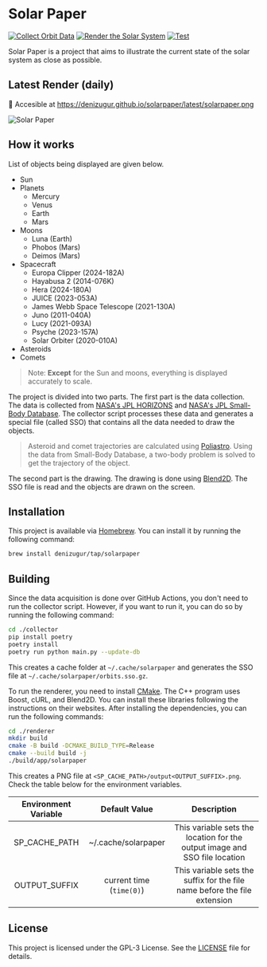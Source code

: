 # Solar Paper

[![Collect Orbit Data](https://github.com/DenizUgur/solarpaper/actions/workflows/collect.yml/badge.svg)](https://github.com/DenizUgur/solarpaper/actions/workflows/collect.yml) [![Render the Solar System](https://github.com/DenizUgur/solarpaper/actions/workflows/render.yml/badge.svg)](https://github.com/DenizUgur/solarpaper/actions/workflows/render.yml) [![Test](https://github.com/DenizUgur/solarpaper/actions/workflows/test.yml/badge.svg)](https://github.com/DenizUgur/solarpaper/actions/workflows/test.yml)

Solar Paper is a project that aims to illustrate the current state of the solar system as close as possible.

## Latest Render (daily)

:link: Accesible at https://denizugur.github.io/solarpaper/latest/solarpaper.png

![Solar Paper](https://denizugur.github.io/solarpaper/latest/solarpaper.png)

## How it works

List of objects being displayed are given below.

- Sun
- Planets
  - Mercury
  - Venus
  - Earth
  - Mars
- Moons
  - Luna (Earth)
  - Phobos (Mars)
  - Deimos (Mars)
- Spacecraft
  - Europa Clipper (2024-182A)
  - Hayabusa 2 (2014-076K)
  - Hera (2024-180A)
  - JUICE (2023-053A)
  - James Webb Space Telescope (2021-130A)
  - Juno (2011-040A)
  - Lucy (2021-093A)
  - Psyche (2023-157A)
  - Solar Orbiter (2020-010A)
- Asteroids
- Comets

> Note: **Except** for the Sun and moons, everything is displayed accurately to scale.

The project is divided into two parts. The first part is the data collection. The data is collected from [NASA's JPL HORIZONS](https://ssd.jpl.nasa.gov/?horizons) and [NASA's JPL Small-Body Database](https://ssd.jpl.nasa.gov/sbdb.cgi). The collector script processes these data and generates a special file (called SSO) that contains all the data needed to draw the objects.

> Asteroid and comet trajectories are calculated using [Poliastro](https://docs.poliastro.space/en/stable/). Using the data from Small-Body Database, a two-body problem is solved to get the trajectory of the object.

The second part is the drawing. The drawing is done using [Blend2D](https://blend2d.com/). The SSO file is read and the objects are drawn on the screen.

## Installation

This project is available via [Homebrew](https://brew.sh/). You can install it by running the following command:

```bash
brew install denizugur/tap/solarpaper
```

## Building

Since the data acquisition is done over GitHub Actions, you don't need to run the collector script. However, if you want to run it, you can do so by running the following command:

```bash
cd ./collector
pip install poetry
poetry install
poetry run python main.py --update-db
```

This creates a cache folder at `~/.cache/solarpaper` and generates the SSO file at `~/.cache/solarpaper/orbits.sso.gz`.

To run the renderer, you need to install [CMake](https://cmake.org/). The C++ program uses Boost, cURL, and Blend2D. You can install these libraries following the instructions on their websites. After installing the dependencies, you can run the following commands:

```bash
cd ./renderer
mkdir build
cmake -B build -DCMAKE_BUILD_TYPE=Release
cmake --build build -j
./build/app/solarpaper
```

This creates a PNG file at `<SP_CACHE_PATH>/output<OUTPUT_SUFFIX>.png`. Check the table below for the environment variables.

| Environment Variable |      Default Value       |                                Description                                 |
| :------------------: | :----------------------: | :------------------------------------------------------------------------: |
|    SP_CACHE_PATH     |   ~/.cache/solarpaper    | This variable sets the location for the output image and SSO file location |
|    OUTPUT_SUFFIX     | current time (`time(0)`) | This variable sets the suffix for the file name before the file extension  |

## License

This project is licensed under the GPL-3 License. See the [LICENSE](LICENSE) file for details.
